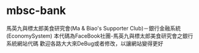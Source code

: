 # mbsc-bank
馬英九與標太郎美食研究會(Ma &amp; Biao's Supporter Club)－銀行金融系統(EconomySystem)
本代碼為FaceBook社團-馬英九與標太郎美食研究會之銀行系統網站代碼
歡迎各路大大來DeBug或者修改，以讓網站變得更好
